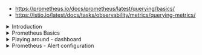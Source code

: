 - https://prometheus.io/docs/prometheus/latest/querying/basics/
- https://istio.io/latest/docs/tasks/observability/metrics/querying-metrics/

<details>
<summary>Introduction</summary>
<br>

  <img width="393" alt="image" src="https://user-images.githubusercontent.com/75510135/168473197-124da564-dfce-4654-8260-d917ecbc9dc2.png">

  <img width="1003" alt="image" src="https://user-images.githubusercontent.com/75510135/168473175-73fb2f92-17e9-4da9-8247-4e9de9d510cb.png">

  
</details>

<details>
<summary>Prometheus Basics</summary>
<br>

  <img width="1026" alt="image" src="https://user-images.githubusercontent.com/75510135/168473385-6c4b9556-23fe-412c-ae3b-775846a33c2e.png">

</details>

<details>
<summary>Playing around - dashboard</summary>
<br>
  
 - change clousterIP to NodePort for grafana / prometheus
  
  <img width="841" alt="image" src="https://user-images.githubusercontent.com/75510135/168476730-751c0e54-48c2-4559-9f23-3a631833289b.png">

  <img width="1208" alt="image" src="https://user-images.githubusercontent.com/75510135/168476792-6006a035-c0bb-4481-ae79-5770e03bf27b.png">

  <img width="1235" alt="image" src="https://user-images.githubusercontent.com/75510135/168476841-3a9b8046-1be8-4fed-8e76-4b97cb0b13ae.png">

  <img width="1163" alt="image" src="https://user-images.githubusercontent.com/75510135/168476928-69f90fbd-958f-4a24-824b-5bd4e46d6cd2.png">

  <img width="1050" alt="image" src="https://user-images.githubusercontent.com/75510135/168476950-20163610-b628-424a-a348-ab2baf804884.png">

  <img width="1269" alt="image" src="https://user-images.githubusercontent.com/75510135/168476977-a7bf6d4e-2adb-40dd-96e3-034883e53c8c.png">

  <img width="588" alt="image" src="https://user-images.githubusercontent.com/75510135/168477011-cc95423f-ec41-45ff-b37e-e2a115fbafad.png">

  <img width="1018" alt="image" src="https://user-images.githubusercontent.com/75510135/168477033-d5a407c8-ccf5-4fa9-ae99-43fe7d02eb56.png">

  - Grafana => Click on search => istio is pre-configured
  
  <img width="686" alt="image" src="https://user-images.githubusercontent.com/75510135/168477159-18f80233-3288-44ad-8234-a02693da9582.png">

  - workload dashboard of Istio
  <img width="1015" alt="image" src="https://user-images.githubusercontent.com/75510135/168477204-f2bfd268-2b3c-48a3-bac2-f1eeb54b7679.png">

  <img width="1016" alt="image" src="https://user-images.githubusercontent.com/75510135/168477243-9546b66e-40b0-4eeb-a9aa-3bc23cb2cff6.png">

  <img width="1038" alt="image" src="https://user-images.githubusercontent.com/75510135/168477266-11a2993a-5c9c-4c16-ad52-58f18c0921f0.png">

  
</details>

<details>
<summary>Prometheus - Alert configuration</summary>
<br>

  <img width="920" alt="image" src="https://user-images.githubusercontent.com/75510135/168477329-c01936f3-404e-4f34-bd0d-0338c34e151a.png">

  <img width="944" alt="image" src="https://user-images.githubusercontent.com/75510135/168477402-f60cd23c-eea9-4fdc-8b4f-16e7c275bebc.png">

  <img width="824" alt="image" src="https://user-images.githubusercontent.com/75510135/168477432-c1d8e6d9-f852-4d38-bc55-4d6798f951e1.png">

  <img width="693" alt="image" src="https://user-images.githubusercontent.com/75510135/168477448-70b9380c-c483-4518-9ca5-6031d884e4a4.png">

  <img width="650" alt="image" src="https://user-images.githubusercontent.com/75510135/168477472-288e4faa-5bea-496f-9d6a-d0065ca50b52.png">

  <img width="1207" alt="image" src="https://user-images.githubusercontent.com/75510135/168477612-8ffdb3d3-2ee6-498d-b36e-4e1dead2045e.png">

</details>

